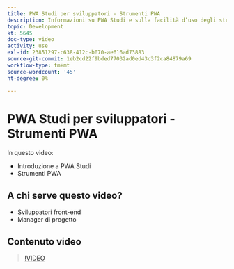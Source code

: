 ```yaml
---
title: PWA Studi per sviluppatori - Strumenti PWA
description: Informazioni su PWA Studi e sulla facilità d’uso degli strumenti PWA Studi.
topic: Development
kt: 5645
doc-type: video
activity: use
exl-id: 23851297-c638-412c-b070-ae616ad73883
source-git-commit: 1eb2cd22f9bded77032ad0ed43c3f2ca84879a69
workflow-type: tm+mt
source-wordcount: '45'
ht-degree: 0%

---
```


# PWA Studi per sviluppatori - Strumenti PWA

In questo video:

- Introduzione a PWA Studi
- Strumenti PWA

## A chi serve questo video?

- Sviluppatori front-end
- Manager di progetto

## Contenuto video

>[!VIDEO](https://video.tv.adobe.com/v/35716?quality=12&learn=on)

